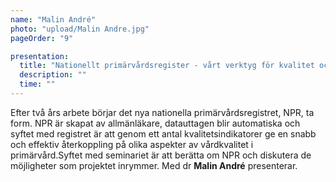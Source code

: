 ```yaml
---
name: "Malin André"
photo: "upload/Malin Andre.jpg"
pageOrder: "9"

presentation:
  title: "Nationellt primärvårdsregister - vårt verktyg för kvalitet och forskning"
  description: ""
  time: ""  
---
```

Efter två års arbete börjar det nya nationella primärvårdsregistret, NPR, ta form. NPR är skapat av allmänläkare, datauttagen blir automatiska och syftet med registret är att genom ett antal kvalitetsindikatorer ge en snabb och effektiv återkoppling på olika aspekter av vårdkvalitet i primärvård.Syftet med seminariet är att berätta om NPR och diskutera de möjligheter som projektet inrymmer. Med dr **Malin André** presenterar.
